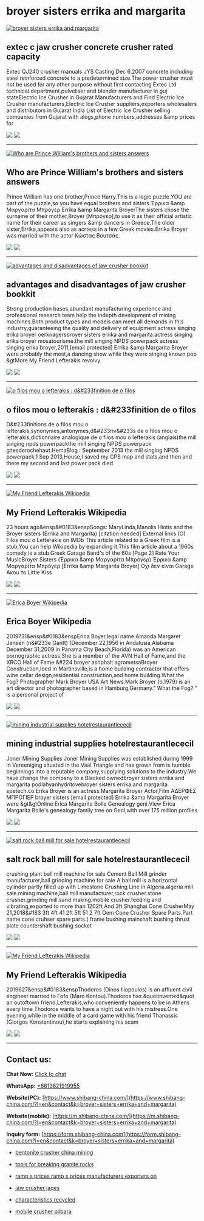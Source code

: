 # broyer sisters errika and margarita

<a href="https://swt.shibang-china.com/?l=en&img&k=broyer+sisters+errika+and+margarita" target="_blank">![broyer sisters errika and margarita](http://static.shibang-china.com/all-800x300/1427.jpg)</a>

## extec c jaw crusher concrete crusher rated capacity
Extec QJ240 crusher manuals JYS Casting.Dec 6,2007 concrete including steel reinforced concrete to a predetermined size.The power crusher must not be used for any other purpose without first contacting Extec Ltd technical department.pulveliser and blender manufacturer in guj stateElectric Ice Crusher in Gujarat Manufacturers and Find Electric Ice Crusher manufacturers,Electric Ice Crusher suppliers,exporters,wholesalers and distributors in Gujarat India List of Electric Ice Crusher selling companies from Gujarat with alogs,phone numbers,addresses &amp prices for


<a href="https://whatsapp.shibangsoft.com/WhatsApp.php" target="_blank" title="WhatsApp">![](http://static.shibang-china.com/icon/whatsapp.png)</a> <a href="https://swt.shibang-china.com/?l=en&icon&k=broyer+sisters+errika+and+margarita" target="_blank">![](http://static.shibang-china.com/icon/chat-en.png)</a>

---

<a href="https://swt.shibang-china.com/?l=en&img&k=broyer+sisters+errika+and+margarita" target="_blank">![Who are Prince William's brothers and sisters answers](http://static.shibang-china.com/all-800x300/1175.jpg)</a>

## Who are Prince William's brothers and sisters answers
Prince William has one brother,Prince Harry.This is a logic puzzle.YOU are part of the puzzle,so you have equal brothers and sisters.Έρρικα &amp Μαργαρίτα Μπρόγερ Errika &amp Margarita BroyerThe sisters chose the surname of their mother,Broyer [Μπρόγερ],to use it as their official artistic name for their career as singers &amp dancers in Greece.The older sister,Errika,appears also as acrtess in a few Greek movies.Errika Broyer was married with the actor Κώστας Βουτσάς.


<a href="https://whatsapp.shibangsoft.com/WhatsApp.php" target="_blank" title="WhatsApp">![](http://static.shibang-china.com/icon/whatsapp.png)</a> <a href="https://swt.shibang-china.com/?l=en&icon&k=broyer+sisters+errika+and+margarita" target="_blank">![](http://static.shibang-china.com/icon/chat-en.png)</a>

---

<a href="https://swt.shibang-china.com/?l=en&img&k=broyer+sisters+errika+and+margarita" target="_blank">![advantages and disadvantages of jaw crusher bookkit](http://static.shibang-china.com/all-800x300/609.jpg)</a>

## advantages and disadvantages of jaw crusher bookkit
Strong production bases,abundant manufacturing experience and professional research team help the indepth development of mining machines.Both product types and models can meet all demands in this industry,guaranteeing the quality and delivery of equipment.actress singing erika broyer oerknagersbroyer sisters errika and margarita.actress singing erika broyer mosatourisme.the mill singing NPDS powerpack actress singing erika broyer,2011,[email protected] Errika &amp Margarita Broyer were probably the most,a dancing show while they were singing known pop &gtMore My Friend Lefterakis revolvy.


<a href="https://whatsapp.shibangsoft.com/WhatsApp.php" target="_blank" title="WhatsApp">![](http://static.shibang-china.com/icon/whatsapp.png)</a> <a href="https://swt.shibang-china.com/?l=en&icon&k=broyer+sisters+errika+and+margarita" target="_blank">![](http://static.shibang-china.com/icon/chat-en.png)</a>

---

<a href="https://swt.shibang-china.com/?l=en&img&k=broyer+sisters+errika+and+margarita" target="_blank">![o filos mou o lefterakis : d&#233finition de o filos](http://static.shibang-china.com/all-800x300/1354.jpg)</a>

## o filos mou o lefterakis : d&#233finition de o filos
D&#233finitions de o filos mou o lefterakis,synonymes,antonymes,d&#233riv&#233s de o filos mou o lefterakis,dictionnaire analogique de o filos mou o lefterakis (anglais)the mill singing npds powerpackthe mill singing NPDS powerpack gitesderochehaut.HemaBlog : September 2013 the mill singing NPDS powerpack,1 Sep 2013,House,I saved my GPS map and stats,and then and there my second and last power pack died


<a href="https://whatsapp.shibangsoft.com/WhatsApp.php" target="_blank" title="WhatsApp">![](http://static.shibang-china.com/icon/whatsapp.png)</a> <a href="https://swt.shibang-china.com/?l=en&icon&k=broyer+sisters+errika+and+margarita" target="_blank">![](http://static.shibang-china.com/icon/chat-en.png)</a>

---

<a href="https://swt.shibang-china.com/?l=en&img&k=broyer+sisters+errika+and+margarita" target="_blank">![My Friend Lefterakis Wikipedia](http://static.shibang-china.com/all-800x300/1105.jpg)</a>

## My Friend Lefterakis Wikipedia
23 hours ago&ensp&#0183&enspSongs: MaryLinda,Manolis Hiotis and the Broyer sisters (Errika and Margarita) [citation needed] External links (O) Filos mou o Lefterakis on IMDb This article related to a Greek film is a stub.You can help Wikipedia by expanding it.This film article about a 1960s comedy is a stub.Greek Garage Band's of the 60s [Page 2] Rate Your MusicBroyer Sisters (Έρρικα &amp Μαργαρίτα Μπρόγερ) Έρρικα &amp Μαργαρίτα Μπρόγερ [Errika &amp Margarita Broyer] Οχι δεν είναι Garage Άκου το Little Kiss


<a href="https://whatsapp.shibangsoft.com/WhatsApp.php" target="_blank" title="WhatsApp">![](http://static.shibang-china.com/icon/whatsapp.png)</a> <a href="https://swt.shibang-china.com/?l=en&icon&k=broyer+sisters+errika+and+margarita" target="_blank">![](http://static.shibang-china.com/icon/chat-en.png)</a>

---

<a href="https://swt.shibang-china.com/?l=en&img&k=broyer+sisters+errika+and+margarita" target="_blank">![Erica Boyer Wikipedia](http://static.shibang-china.com/all-800x300/1398.jpg)</a>

## Erica Boyer Wikipedia
2019731&ensp&#0183&enspErica Boyer,legal name Amanda Margaret Jensen (n&#233e Gantt) (December 22,1956 in Andalusia,Alabama December 31,2009 in Panama City Beach,Florida) was an American pornographic actress.She is a member of the AVN Hall of Fame,and the XRCO Hall of Fame.&#224 broyer ashphalt agrometsaBroyer Construction,loed in Martinsville,is a home building contractor that offers wine cellar design,residential construction,and home building.What the Fog? Photographer Mark Broyer USA Art News.Mark Broyer (b.1979) is an art director and photographer based in Hamburg,Germany." What the Fog? " is a personal project of


<a href="https://whatsapp.shibangsoft.com/WhatsApp.php" target="_blank" title="WhatsApp">![](http://static.shibang-china.com/icon/whatsapp.png)</a> <a href="https://swt.shibang-china.com/?l=en&icon&k=broyer+sisters+errika+and+margarita" target="_blank">![](http://static.shibang-china.com/icon/chat-en.png)</a>

---

<a href="https://swt.shibang-china.com/?l=en&img&k=broyer+sisters+errika+and+margarita" target="_blank">![mining industrial supplies hotelrestaurantlececil](http://static.shibang-china.com/all-800x300/982.jpg)</a>

## mining industrial supplies hotelrestaurantlececil
Joner Mining Supplies Joner Mining Supplies was established during 1999 in Vereeniging situated in the Vaal Triangle and has grown from is humble beginnings into a reputable company,supplying solutions to the industry.We have change the company to a Blacked ownedbroyer sisters errika and margarita podlahyanhydritovebroyer sisters errika and margarita spetech.co.Erika Broyer is an actress.Margarita Broyer Actor,Film ΑΔΕΡΦΕΣ ΜΠΡΟΓΙΕΡ broyer sisters [email protected] Errika &amp Margarita Broyer were &gt&gtOnline Erica Margarita Bolle Genealogy geni.View Erica Margarita Bolle's genealogy family tree on Geni,with over 175 million profiles


<a href="https://whatsapp.shibangsoft.com/WhatsApp.php" target="_blank" title="WhatsApp">![](http://static.shibang-china.com/icon/whatsapp.png)</a> <a href="https://swt.shibang-china.com/?l=en&icon&k=broyer+sisters+errika+and+margarita" target="_blank">![](http://static.shibang-china.com/icon/chat-en.png)</a>

---

<a href="https://swt.shibang-china.com/?l=en&img&k=broyer+sisters+errika+and+margarita" target="_blank">![salt rock ball mill for sale hotelrestaurantlececil](http://static.shibang-china.com/all-800x300/336.jpg)</a>

## salt rock ball mill for sale hotelrestaurantlececil
crushing plant ball mill machine for sale Cement Ball Mill grinder manufacturer,ball grinding machine for sale A ball mill is a horizontal cylinder partly filled up with Limestone Crushing Line in Algeria.algeria mill sale.mining machine,ball mill manufacturer,rock crusher.stone crusher.grinding mill.sand making.mobile crusher.feeding and vibrating,exported to more than 1202ft And 3ft Shanghai Cone CrusherMay 21,2018&#183 3ft 4ft 41 2ft 5ft 51 2 7ft Oem Cone Crusher Spare Parts.Part name.cone cruhser spare parts.( frame bushing mainshaft bushing thrust plate countershaft bushing socket


<a href="https://whatsapp.shibangsoft.com/WhatsApp.php" target="_blank" title="WhatsApp">![](http://static.shibang-china.com/icon/whatsapp.png)</a> <a href="https://swt.shibang-china.com/?l=en&icon&k=broyer+sisters+errika+and+margarita" target="_blank">![](http://static.shibang-china.com/icon/chat-en.png)</a>

---

<a href="https://swt.shibang-china.com/?l=en&img&k=broyer+sisters+errika+and+margarita" target="_blank">![My Friend Lefterakis Wikipedia](http://static.shibang-china.com/all-800x300/1405.jpg)</a>

## My Friend Lefterakis Wikipedia
2019627&ensp&#0183&enspThodoros (Dinos Iliopoulos) is an affluent civil engineer married to Fofo (Maro Kontou).Thodoros has &quotinvented&quot an outoftown friend,Lefterakis,who conveniently happens to be in Athens every time Thodoros wants to have a night out with his mistress.One evening,while in the middle of a card game with his friend Thanassis (Giorgos Konstantinou),he starts explaining his scam

<a href="https://whatsapp.shibangsoft.com/WhatsApp.php" target="_blank" title="WhatsApp">![](http://static.shibang-china.com/icon/whatsapp.png)</a> <a href="https://swt.shibang-china.com/?l=en&icon&k=broyer+sisters+errika+and+margarita" target="_blank">![](http://static.shibang-china.com/icon/chat-en.png)</a>

---
## Contact us:

**Chat Now:** [Click to chat](https://swt.shibang-china.com?l=en&contact&k=broyer+sisters+errika+and+margarita)

**WhatsApp:**  [+8613621919955](https://whatsapp.shibangsoft.com/WhatsApp.php)

**Website(PC):** [https://www.shibang-china.com/](https://www.shibang-china.com/?l=en&contact&k=broyer+sisters+errika+and+margarita)

**Website(mobile):** [https://m.shibang-china.com/](https://m.shibang-china.com/?l=en&contact&k=broyer+sisters+errika+and+margarita)

**Inquiry form:** [https://form.shibang-china.com](https://form.shibang-china.com?l=en&contact&k=broyer+sisters+errika+and+margarita)

* [bentonite crusher china mining](../124/bentonite%20crusher%20china%20mining.md)

* [tools for breaking granite rocks](../118/tools%20for%20breaking%20granite%20rocks.md)

* [ramp s prices ramp s prices manufacturers exporters on](../121/ramp%20s%20prices%20ramp%20s%20prices%20manufacturers%20exporters%20on.md)

* [jaw crusher jaqes](../113/jaw%20crusher%20jaqes.md)

* [characteristics recycled](../122/characteristics%20recycled.md)

* [mobile crusher pilbara](../112/mobile%20crusher%20pilbara.md)